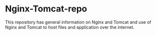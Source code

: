 # Nginx-Tomcat-repo
This repository has general information on Nginx and Tomcat and use of Nginx and Tomcat to host files and application over the internet.
